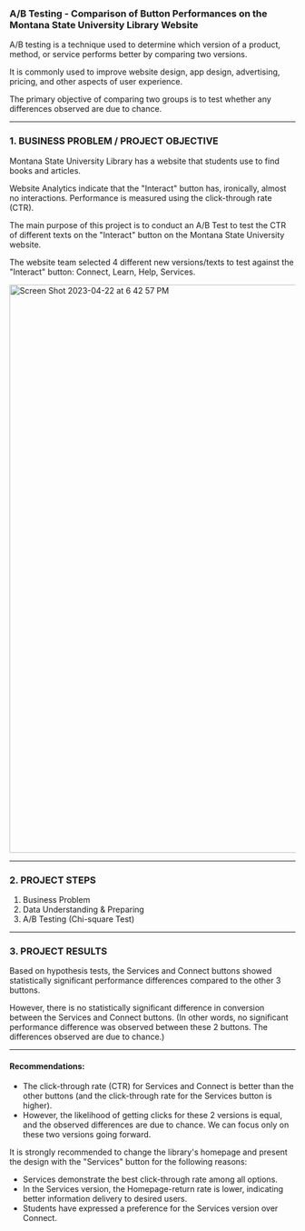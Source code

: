 
### A/B Testing - Comparison of Button Performances on the Montana State University Library Website

A/B testing is a technique used to determine which version of a product, method, or service performs better by comparing two versions.

It is commonly used to improve website design, app design, advertising, pricing, and other aspects of user experience.

The primary objective of comparing two groups is to test whether any differences observed are due to chance.   

______________________________ 

 
### 1. BUSINESS PROBLEM / PROJECT OBJECTIVE

Montana State University Library has a website that students use to find books and articles.

Website Analytics indicate that the "Interact" button has, ironically, almost no interactions. Performance is measured using the click-through rate (CTR).

The main purpose of this project is to conduct an A/B Test to test the CTR of different texts on the "Interact" button on the Montana State University website.

The website team selected 4 different new versions/texts to test against the "Interact" button: Connect, Learn, Help, Services.


<img width="1000" alt="Screen Shot 2023-04-22 at 6 42 57 PM" src="https://user-images.githubusercontent.com/90986708/233796469-6bb38ade-83e8-4915-ae69-92efefd4a713.png">


______________________________

### 2. PROJECT STEPS

1. Business Problem
2. Data Understanding & Preparing
3. A/B Testing (Chi-square Test)

______________________________

### 3. PROJECT RESULTS

Based on hypothesis tests, the Services and Connect buttons showed statistically significant performance differences compared to the other 3 buttons.

However, there is no statistically significant difference in conversion between the Services and Connect buttons.
(In other words, no significant performance difference was observed between these 2 buttons. The differences observed are due to chance.)

__________________________________

#### Recommendations:

- The click-through rate (CTR) for Services and Connect is better than the other buttons (and the click-through rate for the Services button is higher).
- However, the likelihood of getting clicks for these 2 versions is equal, and the observed differences are due to chance. We can focus only on these two versions going forward.
  
It is strongly recommended to change the library's homepage and present the design with the "Services" button for the following reasons:

- Services demonstrate the best click-through rate among all options.
- In the Services version, the Homepage-return rate is lower, indicating better information delivery to desired users.
- Students have expressed a preference for the Services version over Connect.




